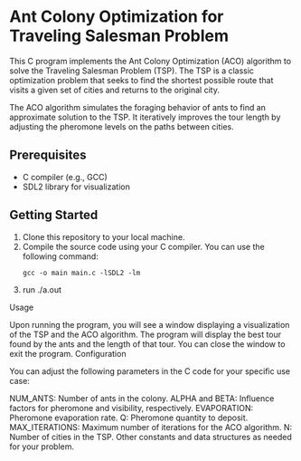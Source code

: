 # Ant Colony Optimization for Traveling Salesman Problem

This C program implements the Ant Colony Optimization (ACO) algorithm to solve the Traveling Salesman Problem (TSP). The TSP is a classic optimization problem that seeks to find the shortest possible route that visits a given set of cities and returns to the original city.

The ACO algorithm simulates the foraging behavior of ants to find an approximate solution to the TSP. It iteratively improves the tour length by adjusting the pheromone levels on the paths between cities.

## Prerequisites

- C compiler (e.g., GCC)
- SDL2 library for visualization

## Getting Started

1. Clone this repository to your local machine.
2. Compile the source code using your C compiler. You can use the following command:
   ```shell
   gcc -o main main.c -lSDL2 -lm

3. run ./a.out

Usage

Upon running the program, you will see a window displaying a visualization of the TSP and the ACO algorithm.
The program will display the best tour found by the ants and the length of that tour.
You can close the window to exit the program.
Configuration

You can adjust the following parameters in the C code for your specific use case:

NUM_ANTS: Number of ants in the colony.
ALPHA and BETA: Influence factors for pheromone and visibility, respectively.
EVAPORATION: Pheromone evaporation rate.
Q: Pheromone quantity to deposit.
MAX_ITERATIONS: Maximum number of iterations for the ACO algorithm.
N: Number of cities in the TSP.
Other constants and data structures as needed for your problem.
